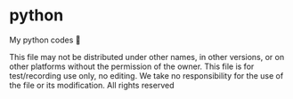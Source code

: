 # python
My python codes 🥇



This file may not be distributed under other names, in other versions, or on other platforms without the permission of the owner. This file is for test/recording use only, no editing. We take no responsibility for the use of the file or its modification. All rights reserved
